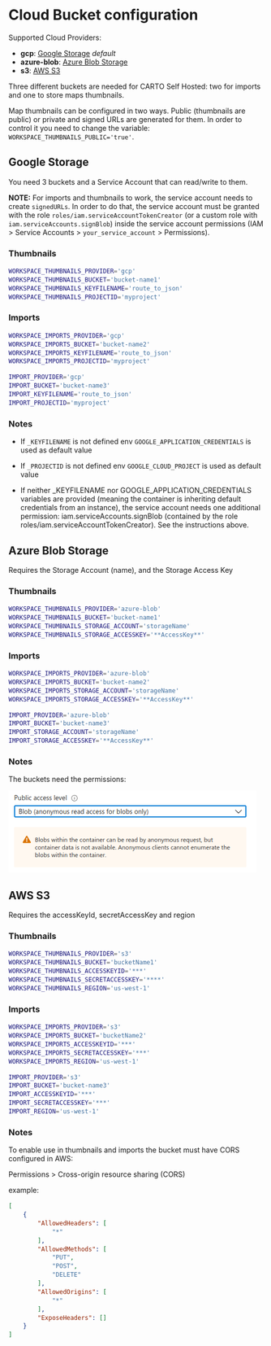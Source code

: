 # Cloud Bucket configuration

Supported Cloud Providers:

* **gcp**: [Google Storage](#google-storage) _default_
* **azure-blob**: [Azure Blob Storage](#azure-blob-storage)
* **s3**: [AWS S3](#aws-s3)

Three different buckets are needed for CARTO Self Hosted: two for imports and one to store maps thumbnails.

Map thumbnails can be configured in two ways. Public (thumbnails are public) or private and signed URLs are generated for them. In order to control it you need to change the variable: `WORKSPACE_THUMBNAILS_PUBLIC='true'`.

## Google Storage

You need 3 buckets and a Service Account that can read/write to them.

**NOTE:** For imports and thumbnails to work, the service account needs to create `signedURLs`. In order to do that, the service account must be granted with the role `roles/iam.serviceAccountTokenCreator` (or a custom role with `iam.serviceAccounts.signBlob`) inside the service account permissions (IAM > Service Accounts > `your_service_account` > Permissions).


### Thumbnails

```bash
WORKSPACE_THUMBNAILS_PROVIDER='gcp'
WORKSPACE_THUMBNAILS_BUCKET='bucket-name1'
WORKSPACE_THUMBNAILS_KEYFILENAME='route_to_json'
WORKSPACE_THUMBNAILS_PROJECTID='myproject'
```



### Imports

```bash
WORKSPACE_IMPORTS_PROVIDER='gcp'
WORKSPACE_IMPORTS_BUCKET='bucket-name2'
WORKSPACE_IMPORTS_KEYFILENAME='route_to_json'
WORKSPACE_IMPORTS_PROJECTID='myproject'
```

```bash
IMPORT_PROVIDER='gcp'
IMPORT_BUCKET='bucket-name3'
IMPORT_KEYFILENAME='route_to_json'
IMPORT_PROJECTID='myproject'
```

### Notes

* If `_KEYFILENAME` is not defined  env `GOOGLE_APPLICATION_CREDENTIALS` is used as default value

* If `_PROJECTID` is not defined  env `GOOGLE_CLOUD_PROJECT` is used as default value

* If neither _KEYFILENAME nor GOOGLE_APPLICATION_CREDENTIALS variables are provided (meaning the container is inheriting default credentials from an instance), the service account needs one additional permission: iam.serviceAccounts.signBlob (contained by the role roles/iam.serviceAccountTokenCreator). See the instructions above.

## Azure Blob Storage

Requires the Storage Account (name), and the Storage Access Key

### Thumbnails

```bash
WORKSPACE_THUMBNAILS_PROVIDER='azure-blob'
WORKSPACE_THUMBNAILS_BUCKET='bucket-name1'
WORKSPACE_THUMBNAILS_STORAGE_ACCOUNT='storageName'
WORKSPACE_THUMBNAILS_STORAGE_ACCESSKEY='**AccessKey**'
```

### Imports

```bash
WORKSPACE_IMPORTS_PROVIDER='azure-blob'
WORKSPACE_IMPORTS_BUCKET='bucket-name2'
WORKSPACE_IMPORTS_STORAGE_ACCOUNT='storageName'
WORKSPACE_IMPORTS_STORAGE_ACCESSKEY='**AccessKey**'
```

```bash
IMPORT_PROVIDER='azure-blob'
IMPORT_BUCKET='bucket-name3'
IMPORT_STORAGE_ACCOUNT='storageName'
IMPORT_STORAGE_ACCESSKEY='**AccessKey**'
```

### Notes

The buckets need the permissions:

![Azure Permission](images/azure-blob-permissions.png)

## AWS S3

Requires the accessKeyId, secretAccessKey and region

### Thumbnails

```bash
WORKSPACE_THUMBNAILS_PROVIDER='s3'
WORKSPACE_THUMBNAILS_BUCKET='bucketName1'
WORKSPACE_THUMBNAILS_ACCESSKEYID='***'
WORKSPACE_THUMBNAILS_SECRETACCESSKEY='****'
WORKSPACE_THUMBNAILS_REGION='us-west-1'
```

### Imports

```bash
WORKSPACE_IMPORTS_PROVIDER='s3'
WORKSPACE_IMPORTS_BUCKET='bucketName2'
WORKSPACE_IMPORTS_ACCESSKEYID='***'
WORKSPACE_IMPORTS_SECRETACCESSKEY='***'
WORKSPACE_IMPORTS_REGION='us-west-1'
```

```bash
IMPORT_PROVIDER='s3'
IMPORT_BUCKET='bucket-name3'
IMPORT_ACCESSKEYID='***'
IMPORT_SECRETACCESSKEY='***'
IMPORT_REGION='us-west-1'
```

### Notes

To enable use in thumbnails and imports the bucket must have CORS configured in AWS:

Permissions > Cross-origin resource sharing (CORS)

example:

```json
[
    {
        "AllowedHeaders": [
            "*"
        ],
        "AllowedMethods": [
            "PUT",
            "POST",
            "DELETE"
        ],
        "AllowedOrigins": [
            "*"
        ],
        "ExposeHeaders": []
    }
]

```
